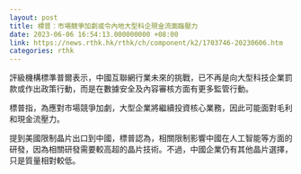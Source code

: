 ```yaml
---
layout: post
title: 標普：市場競爭加劇或令內地大型科企現金流面臨壓力
date: 2023-06-06 16:54:13.000000000 +08:00
link: https://news.rthk.hk/rthk/ch/component/k2/1703746-20230606.htm
categories: rthk
---
```


評級機構標準普爾表示，中國互聯網行業未來的挑戰，已不再是向大型科技企業罰款或作出政策行動，而是在數據安全及內容審核方面有更多監管行動。

標普指，為應對市場競爭加劇，大型企業將繼續投資核心業務，因此可能面對毛利和現金流壓力。

提到美國限制晶片出口到中國，標普認為，相關限制影響中國在人工智能等方面的研發，因為相關研發需要較高超的晶片技術。不過，中國企業仍有其他晶片選擇，只是質量相對較低。
